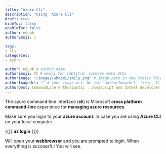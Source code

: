 ```yaml
---
title: "Azure Cli"
description: "Using  Azure Cli"
draft: true
hideToc: false
enableToc: false
author: eduuh
authorEmoji: 🤖

tags:
- cli
categories:
- Azure

author: eduuh # author name
authorEmoji: 😎 # emoji for subtitle, summary meta data
authorImage: "/images/whoami/smile.png" # image path in the static folder
authorImageUrl: "" # your image url. We use `authorImageUrl` first. If not set, we use `authorImage`.
authorDesc: CommandLine enthusiastic , Javascript and dotnet developer # author description
---
```


The azure command-line interface (**cli**) is Microsoft **cross platform command-line** experience for **managing azure resources**.


Make sure you login to your **azure account**. In case you are using **Azure CLI** on your local computer.

{{<boxmd>}}
**az login**
{{</boxmd>}}

Will open your **webbrowser** and you are prompted to login. When everything is successful You will see.
